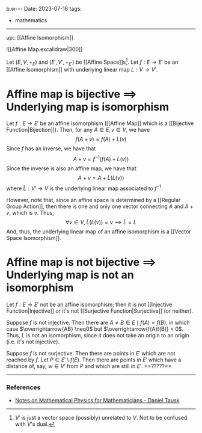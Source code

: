 b.w---
Date: 2023-07-16
tags:
  - mathematics
---
up:: [[Affine Isomorphism]]

![[Affine Map.excalidraw|300]]

Let $(E, V, +_E)$ and $(E', V', +_{E'})$ be [[Affine Space]]s[^1]. Let $f: E \to E'$ be an [[Affine Isomorphism]] with underlying linear map $L: V \to V'$.

# Affine map is bijective $\implies$ Underlying map is isomorphism
Let $f: E \to E'$ be an affine isomorphism ([[Affine Map]] which is a [[Bijective Function|Bijection]]). Then, for any $A \in E, v \in V$, we have
$$
f(A+v) = f(A) + L(v)
$$
Since $f$ has an inverse, we have that
$$A+v = f^{-1}(f(A)+ L(v))$$
Since the inverse is also an affine map, we have that
$$
A+v = A + \tilde{L}(L(v))
$$
where $\tilde{L}: V' \to V$ is the underlying linear map associated to $f^{-1}$.

However, note that, since an affine space is determined by a [[Regular Group Action]], then there is one and only one vector connecting $A$ and $A+v$, which is $v$. Thus,
$$
\forall v \in V, \tilde{L}(L(v)) = v \implies \tilde{L} = L
$$
And, thus, the underlying linear map of an affine isomorphism is a [[Vector Space Isomorphism]].

# Affine map is not bijective $\implies$ Underlying map is not an isomorphism
Let $f: E \to E'$ not be an affine isomorphism; then it is not [[Injective Function|Injective]] or it's not [[Surjective Function|Surjective]] (or neither).

Suppose $f$ is not injective. Then there are $A \neq B \in E \mid f(A) = f(B)$, in which case $\overrightarrow{AB} \neq0$ but $\overrightarrow{f(A)f(B)} = 0$. Thus, $L$ is not an isomorphism, since it does not take an origin to an origin (i.e. it's not injective).

Suppose $f$ is not surjective. Then there are points in $E'$ which are not reached by $f$. 
Let $P \in E' \setminus f(E)$. Then there are points in $E'$ which have a distance of, say, $w \in V'$ from $P$ and which are still in $E'$. ==?????==




---
### References
- [Notes on Mathematical Physics for Mathematicians - Daniel Tausk](https://www.ime.usp.br/\~tausk/texts/MathPhysics.pdf)

[^1]: $V'$ is just a vector space (possibly) unrelated to $V$. Not to be confused with $V$'s dual.